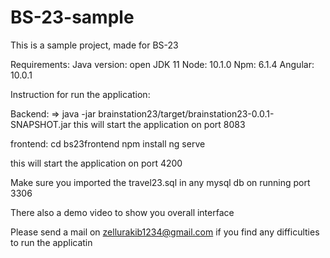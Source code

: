 # BS-23-sample
This is a sample project, made for BS-23

Requirements:
Java version: open JDK 11
Node: 10.1.0
Npm: 6.1.4
Angular: 10.0.1

Instruction for run the application:

Backend:
=>  java -jar brainstation23/target/brainstation23-0.0.1-SNAPSHOT.jar
this will start the application on port 8083

frontend:
cd bs23frontend
npm install
ng serve

this will start the application on port 4200

Make sure you imported the travel23.sql in any mysql db on running port 3306

There also a demo video to show you overall interface

Please send a mail on zellurakib1234@gmail.com if you find any difficulties to run the applicatin


